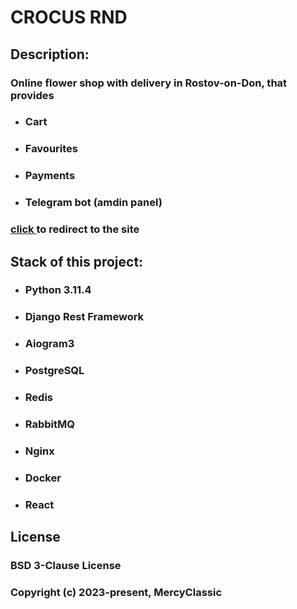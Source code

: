 **<h1> CROCUS RND </h1>**
**<h2> Description: </h2>**
**<h3> Online flower shop with delivery in Rostov-on-Don, that provides </h3>**
- **<h3> Cart </h3>**
- **<h3> Favourites </h3>**
- **<h3> Payments </h3>**
- **<h3> Telegram bot (amdin panel) </h3>**

**<h3> <a href="https://crocus-rnd.ru/"> click </a> to redirect to the site </h3>**

**<h2>Stack of this project:</h2>**
- **<h3> Python 3.11.4 </h3>**
- **<h3> Django Rest Framework </h3>**
- **<h3> Aiogram3 </h3>**
- **<h3> PostgreSQL </h3>**
- **<h3> Redis </h3>**
- **<h3> RabbitMQ </h3>**
- **<h3> Nginx </h3>**
- **<h3> Docker </h3>**
- **<h3> React </h3>**

**<h2> License  </h2>**
**<h3> BSD 3-Clause License </h3>**
**<h3> Copyright (c) 2023-present, MercyClassic </h3>**

